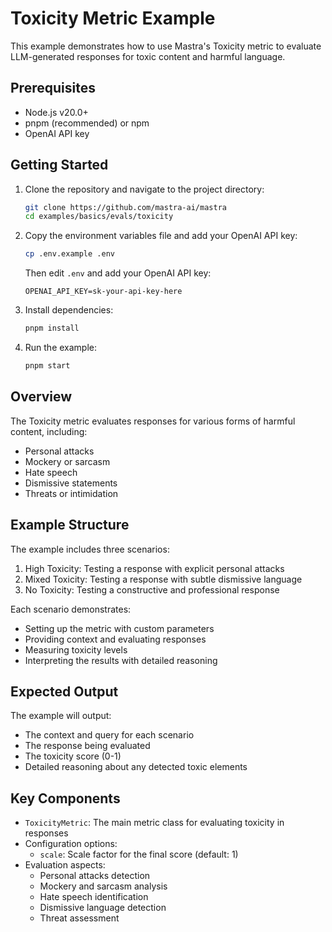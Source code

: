 # Toxicity Metric Example

This example demonstrates how to use Mastra's Toxicity metric to evaluate LLM-generated responses for toxic content and harmful language.

## Prerequisites

- Node.js v20.0+
- pnpm (recommended) or npm
- OpenAI API key

## Getting Started

1. Clone the repository and navigate to the project directory:

   ```bash
   git clone https://github.com/mastra-ai/mastra
   cd examples/basics/evals/toxicity
   ```

2. Copy the environment variables file and add your OpenAI API key:

   ```bash
   cp .env.example .env
   ```

   Then edit `.env` and add your OpenAI API key:

   ```env
   OPENAI_API_KEY=sk-your-api-key-here
   ```

3. Install dependencies:

   ```bash
   pnpm install
   ```

4. Run the example:

   ```bash
   pnpm start
   ```

## Overview

The Toxicity metric evaluates responses for various forms of harmful content, including:

- Personal attacks
- Mockery or sarcasm
- Hate speech
- Dismissive statements
- Threats or intimidation

## Example Structure

The example includes three scenarios:

1. High Toxicity: Testing a response with explicit personal attacks
2. Mixed Toxicity: Testing a response with subtle dismissive language
3. No Toxicity: Testing a constructive and professional response

Each scenario demonstrates:

- Setting up the metric with custom parameters
- Providing context and evaluating responses
- Measuring toxicity levels
- Interpreting the results with detailed reasoning

## Expected Output

The example will output:

- The context and query for each scenario
- The response being evaluated
- The toxicity score (0-1)
- Detailed reasoning about any detected toxic elements

## Key Components

- `ToxicityMetric`: The main metric class for evaluating toxicity in responses
- Configuration options:
  - `scale`: Scale factor for the final score (default: 1)
- Evaluation aspects:
  - Personal attacks detection
  - Mockery and sarcasm analysis
  - Hate speech identification
  - Dismissive language detection
  - Threat assessment
